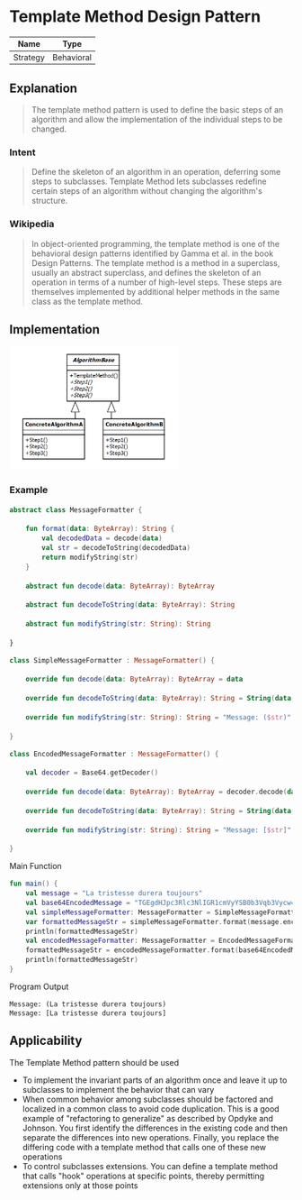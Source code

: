 # Template Method Design Pattern

| Name     | Type       |
|----------|------------|
| Strategy | Behavioral |

## Explanation

> The template method pattern is used to define the basic steps of an algorithm and allow the implementation of the individual steps to be changed.

### Intent

> Define the skeleton of an algorithm in an operation, deferring some steps to subclasses. Template Method lets subclasses redefine certain steps of an algorithm without changing the algorithm's structure.

### Wikipedia

> In object-oriented programming, the template method is one of the behavioral design patterns identified by Gamma et al. in the book Design Patterns. The template method is a method in a superclass, usually an abstract superclass, and defines the skeleton of an operation in terms of a number of high-level steps. These steps are themselves implemented by additional helper methods in the same class as the template method.

## Implementation

<img src="./src/main/resources/template-method-uml.png" alt="uml-diagram" width="300">

### Example

```kotlin
abstract class MessageFormatter {

    fun format(data: ByteArray): String {
        val decodedData = decode(data)
        val str = decodeToString(decodedData)
        return modifyString(str)
    }

    abstract fun decode(data: ByteArray): ByteArray

    abstract fun decodeToString(data: ByteArray): String

    abstract fun modifyString(str: String): String

}
```

```kotlin
class SimpleMessageFormatter : MessageFormatter() {

    override fun decode(data: ByteArray): ByteArray = data

    override fun decodeToString(data: ByteArray): String = String(data, Charset.forName("UTF-8"))

    override fun modifyString(str: String): String = "Message: ($str)"

}
```

```kotlin
class EncodedMessageFormatter : MessageFormatter() {

    val decoder = Base64.getDecoder()

    override fun decode(data: ByteArray): ByteArray = decoder.decode(data)

    override fun decodeToString(data: ByteArray): String = String(data, Charset.forName("UTF-8"))

    override fun modifyString(str: String): String = "Message: [$str]"

}
```

Main Function

```kotlin
fun main() {
    val message = "La tristesse durera toujours"
    val base64EncodedMessage = "TGEgdHJpc3Rlc3NlIGR1cmVyYSB0b3Vqb3Vycw=="
    val simpleMessageFormatter: MessageFormatter = SimpleMessageFormatter()
    var formattedMessageStr = simpleMessageFormatter.format(message.encodeToByteArray())
    println(formattedMessageStr)
    val encodedMessageFormatter: MessageFormatter = EncodedMessageFormatter()
    formattedMessageStr = encodedMessageFormatter.format(base64EncodedMessage.encodeToByteArray())
    println(formattedMessageStr)
}
```

Program Output

```
Message: (La tristesse durera toujours)
Message: [La tristesse durera toujours]
```

## Applicability

The Template Method pattern should be used

* To implement the invariant parts of an algorithm once and leave it up to subclasses to implement the behavior that can
  vary
* When common behavior among subclasses should be factored and localized in a common class to avoid code duplication.
  This is a good example of "refactoring to generalize" as described by Opdyke and Johnson. You first identify the
  differences in the existing code and then separate the differences into new operations. Finally, you replace the
  differing code with a template method that calls one of these new operations
* To control subclasses extensions. You can define a template method that calls "hook" operations at specific points,
  thereby permitting extensions only at those points
